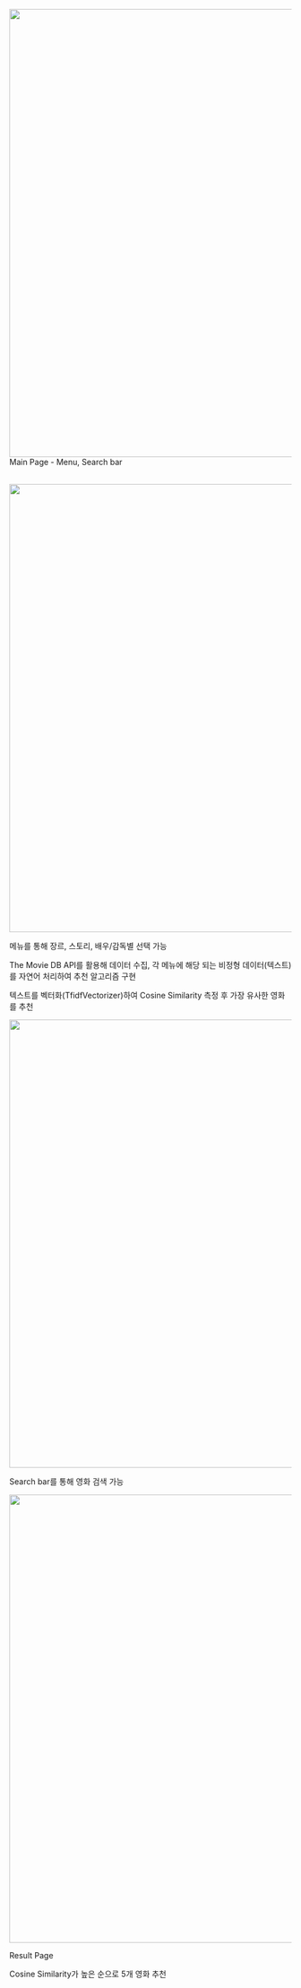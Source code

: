 <img width="800" src="https://blog.kakaocdn.net/dn/lD0LP/btrwVb3n7IO/bMsq3NHZNnQweqx3BXkdR0/img.png"><br>
Main Page - Menu, Search bar <br><br>

<img width="800" src="https://blog.kakaocdn.net/dn/cscA2x/btrwT0gLj0V/KQWWWUhDaVvnGULsNycvF0/img.png"><br>

메뉴를 통해 장르, 스토리, 배우/감독별 선택 가능<br>

The Movie DB API를 활용해 데이터 수집, 각 메뉴에 해당 되는 비정형 데이터(텍스트)를 자연어 처리하여 추천 알고리즘 구현<br>

텍스트를 벡터화(TfidfVectorizer)하여 Cosine Similarity 측정 후 가장 유사한 영화를 추천<br>

<img width="800" src="https://blog.kakaocdn.net/dn/vQRjt/btrwPbKEX5B/HT00gnl1SiWZ8LHBzPyPu0/img.png"><br>

Search bar를 통해 영화 검색 가능<br>

<img width="800" src="https://blog.kakaocdn.net/dn/cqSXl0/btrwMHbZgLQ/Kdz4sIyGFgsks4CxxpsZwK/img.png"><br>

Result Page<br>

Cosine Similarity가 높은 순으로 5개 영화 추천<br>
